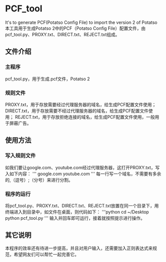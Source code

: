 # PCF_tool
It's to generate PCF(Potatso Config File) to import the version 2 of Potatso
本工具用于生成Potatso 2中的PCF（Potatso Config File）配置文件，由pcf_tool.py、PROXY.txt、DIRECT.txt、REJECT.txt组成。
## 文件介绍
### 主程序
pcf_tool.py，用于生成.pcf文件，Potatso 2
### 规则文件
PROXY.txt，用于存放需要经过代理服务器的域名，给生成PCF配置文件使用；
DIRECT.txt，用于存放需要不经过代理服务器的域名，给生成PCF配置文件使用；
REJECT.txt，用于存放拒绝连接的域名，给生成PCF配置文件使用，一般用于屏蔽广告。
## 使用方法
### 写入规则文件
如我们要让google.com、youtube.com经过代理服务器，这打开PROXY.txt，写入如下内容：
'''
google.com
youtube.com
'''
每一行写一个域名，不需要有多余的,（逗号）;（分号）来进行分割。
### 程序的运行
将pcf_tool.py、PROXY.txt、DIRECT.txt、REJECT.txt放置在同一个目录下，用终端进入到目录中，如文件在桌面，则代码如下：
'''python
cd ~/Desktop
python pcf_tool.py
'''
输入并回车即可运行，接着就按照提示进行操作。
## 其它说明
本程序的效率还有待进一步提高，并且对用户输入，还需要加入正则表达式来规范，希望网友们可以帮忙一起完善它。
